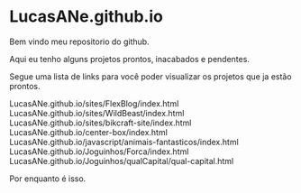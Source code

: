 # LucasANe.github.io

Bem vindo meu repositorio do github.

Aqui eu tenho alguns projetos prontos, inacabados e pendentes.

Segue uma lista de links para você poder visualizar os projetos que ja estão prontos.

LucasANe.github.io/sites/FlexBlog/index.html
LucasANe.github.io/sites/WildBeast/index.html
LucasANe.github.io/sites/bikcraft-site/index.html
LucasANe.github.io/center-box/index.html
LucasANe.github.io/javascript/animais-fantasticos/index.html
LucasANe.github.io/Joguinhos/Forca/index.html
LucasANe.github.io/Joguinhos/qualCapital/qual-capital.html

Por enquanto é isso.
